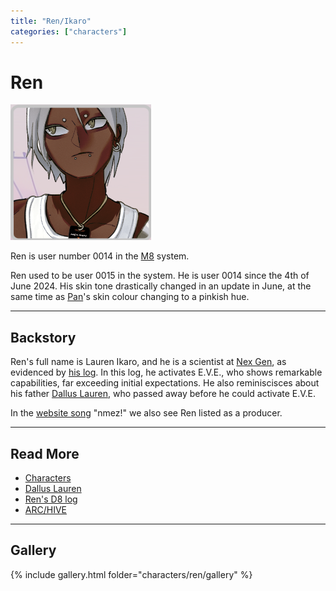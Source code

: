 ```yaml
---
title: "Ren/Ikaro"
categories: ["characters"]
---
```

# Ren

![Ren's avatar](https://raw.githubusercontent.com/bmth-arg-wiki/wiki-assets/main/characters/ren/ren_avatar.png)

Ren is user number 0014 in the [M8](../webpage) system.

Ren used to be user 0015 in the system. He is user 0014 since the 4th of June 2024.
His skin tone drastically changed in an update in June, at the same time as [Pan](pan)'s
skin colour changing to a pinkish hue.

***

## Backstory

Ren's full name is Lauren Ikaro, and he is a scientist at [Nex Gen](../lore/nex-gen-corporation), 
as evidenced by [his log](../for-sof/lauren_d8_log). In this log, he activates E.V.E., 
who shows remarkable capabilities, far exceeding initial expectations. He also reminiscisces 
about his father [Dallus Lauren](dallus-lauren), who passed away before he 
could activate E.V.E.

In the [website song](../music/website-songs) "nmez!" we also see Ren listed as a producer.

***

## Read More

- [Characters](../characters)
- [Dallus Lauren](dallus-lauren)
- [Ren's D8 log](../for-sof/lauren_d8_log)
- [ARC/HIVE](../lore/archive)

*** 

## Gallery

{% include gallery.html folder="characters/ren/gallery" %}